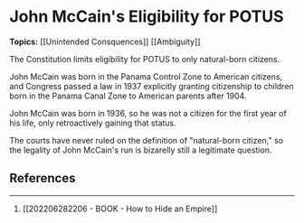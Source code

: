 # John McCain's Eligibility for POTUS
**Topics:** [[Unintended Consquences]] [[Ambiguity]]

The Constitution limits eligibility for POTUS to only natural-born citizens.

John McCain was born in the Panama Control Zone to American citizens, and Congress passed a law in 1937 explicitly granting citizenship to children born in the Panama Canal Zone to American parents after 1904. 

John McCain was born in 1936, so he was not a citizen for the first year of his life, only retroactively gaining that status. 

The courts have never ruled on the definition of "natural-born citizen," so the legality of John McCain's run is bizarelly still a legitimate question.

## References
---
1. [[202206282206 - BOOK - How to Hide an Empire]]
